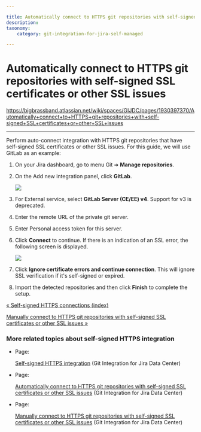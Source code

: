 ```yaml
---

title: Automatically connect to HTTPS git repositories with self-signed SSL certificates or other SSL issues
description:
taxonomy:
    category: git-integration-for-jira-self-managed

---
```


# Automatically connect to HTTPS git repositories with self-signed SSL certificates or other SSL issues

<https://bigbrassband.atlassian.net/wiki/spaces/GIJDC/pages/1930397370/Automatically+connect+to+HTTPS+git+repositories+with+self-signed+SSL+certificates+or+other+SSL+issues>

* * *

Perform auto-connect integration with HTTPS git repositories that have self-signed SSL certificates or other SSL issues. For this guide, we will use GitLab as an example:

1.  On your Jira dashboard, go to menu Git ➜ **Manage repositories**.
    
2.  On the Add new integration panel, click **GitLab**.
    
    ![](https://bigbrassband.atlassian.net/wiki/download/attachments/1930397370/gitserver-auto-connect-panel-gitlab-sel(c).png?version=1&modificationDate=1630642838459&cacheVersion=1&api=v2)
3.  For External service, select **GitLab Server (CE/EE) v4**. Support for v3 is deprecated.
    
4.  Enter the remote URL of the private git server.
    
5.  Enter Personal access token for this server.
    
6.  Click **Connect** to continue. If there is an indication of an SSL error, the following screen is displayed.
    
    ![](https://bigbrassband.atlassian.net/wiki/download/thumbnails/1930397370/gitserver-gitlab-server-bad-ssl-example(c).png?version=1&modificationDate=1630642838950&cacheVersion=1&api=v2&width=646&height=428)
7.  Click **Ignore certificate errors and continue connection**. This will ignore SSL verification if it's self-signed or expired.
    
8.  Import the detected repositories and then click **Finish** to complete the setup.
    

[« Self-signed HTTPS connections (index)](/wiki/spaces/GIJDC/pages/1930397349/Self-signed+HTTPS+integration)

[Manually connect to HTTPS git repositories with self-signed SSL certificates or other SSL issues »](https://bigbrassband.atlassian.net/wiki/spaces/GIJDC/pages/1930397413/%28GDC%29+Manually+connect+to+HTTPS+git+repositories+with+self-signed+SSL+certificates+or+other+SSL+issues)

### More related topics about self-signed HTTPS integration

*   Page:
    
    [Self-signed HTTPS integration](/wiki/spaces/GIJDC/pages/1930397349/Self-signed+HTTPS+integration) (Git Integration for Jira Data Center)
    
*   Page:
    
    [Automatically connect to HTTPS git repositories with self-signed SSL certificates or other SSL issues](/wiki/spaces/GIJDC/pages/1930397370/Automatically+connect+to+HTTPS+git+repositories+with+self-signed+SSL+certificates+or+other+SSL+issues) (Git Integration for Jira Data Center)
    
*   Page:
    
    [Manually connect to HTTPS git repositories with self-signed SSL certificates or other SSL issues](/wiki/spaces/GIJDC/pages/1930397413/Manually+connect+to+HTTPS+git+repositories+with+self-signed+SSL+certificates+or+other+SSL+issues) (Git Integration for Jira Data Center)